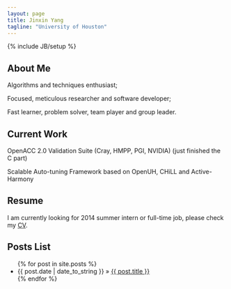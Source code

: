 ```yaml
---
layout: page
title: Jinxin Yang
tagline: "University of Houston"
---
```

{% include JB/setup %}

## About Me
Algorithms and techniques enthusiast;

Focused, meticulous researcher and software developer;

Fast learner, problem solver, team player and group leader.

## Current Work
OpenACC 2.0 Validation Suite (Cray, HMPP, PGI, NVIDIA) (just finished the C part)

Scalable Auto-tuning Framework based on OpenUH, CHiLL and Active-Harmony

## Resume

I am currently looking for 2014 summer intern or full-time job, please check my [CV](https://raw.github.com/ichoyjx/CV/master/yang.pdf).

## Posts List

<ul class="posts">
  {% for post in site.posts %}
    <li><span>{{ post.date | date_to_string }}</span> &raquo; <a href="{{ BASE_PATH }}{{ post.url }}">{{ post.title }}</a></li>
  {% endfor %}
</ul>
